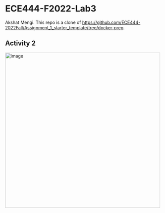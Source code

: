 # ECE444-F2022-Lab3
Akshat Mengi. This repo is a clone of https://github.com/ECE444-2022Fall/Assignment_1_starter_template/tree/docker-prep.

## Activity 2
<img width="500" alt="image" src="https://user-images.githubusercontent.com/105562175/193433882-d74c606b-14eb-4e6c-bb5c-692a9cbe1831.png">
